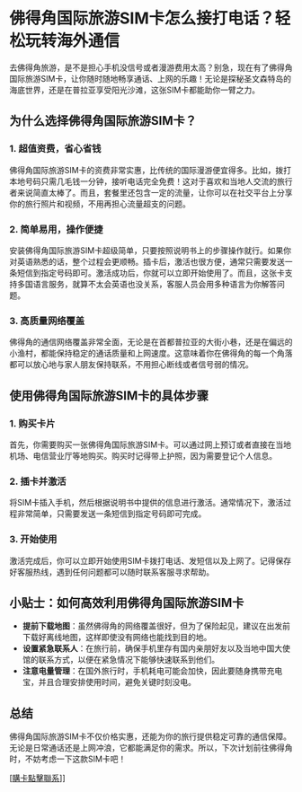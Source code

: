 # 佛得角国际旅游SIM卡怎么接打电话？轻松玩转海外通信

去佛得角旅游，是不是担心手机没信号或者漫游费用太高？别急，现在有了佛得角国际旅游SIM卡，让你随时随地畅享通话、上网的乐趣！无论是探秘圣文森特岛的海底世界，还是在普拉亚享受阳光沙滩，这张SIM卡都能助你一臂之力。

## 为什么选择佛得角国际旅游SIM卡？

### 1. 超值资费，省心省钱
佛得角国际旅游SIM卡的资费非常实惠，比传统的国际漫游便宜得多。比如，拨打本地号码只需几毛钱一分钟，接听电话完全免费！这对于喜欢和当地人交流的旅行者来说简直太棒了。而且，套餐里还包含一定的流量，让你可以在社交平台上分享你的旅行照片和视频，不用再担心流量超支的问题。

### 2. 简单易用，操作便捷
安装佛得角国际旅游SIM卡超级简单，只要按照说明书上的步骤操作就行。如果你对英语熟悉的话，整个过程会更顺畅。插卡后，激活也很方便，通常只需要发送一条短信到指定号码即可。激活成功后，你就可以立即开始使用了。而且，这张卡支持多国语言服务，就算不太会英语也没关系，客服人员会用多种语言为你解答问题。

### 3. 高质量网络覆盖
佛得角的通信网络覆盖非常全面，无论是在首都普拉亚的大街小巷，还是在偏远的小渔村，都能保持稳定的通话质量和上网速度。这意味着你在佛得角的每一个角落都可以放心地与家人朋友保持联系，不用担心断线或者信号弱的情况。

## 使用佛得角国际旅游SIM卡的具体步骤

### 1. 购买卡片
首先，你需要购买一张佛得角国际旅游SIM卡。可以通过网上预订或者直接在当地机场、电信营业厅等地购买。购买时记得带上护照，因为需要登记个人信息。

### 2. 插卡并激活
将SIM卡插入手机，然后根据说明书中提供的信息进行激活。通常情况下，激活过程非常简单，只需要发送一条短信到指定号码即可完成。

### 3. 开始使用
激活完成后，你可以立即开始使用SIM卡拨打电话、发短信以及上网了。记得保存好客服热线，遇到任何问题都可以随时联系客服寻求帮助。

## 小贴士：如何高效利用佛得角国际旅游SIM卡

- **提前下载地图**：虽然佛得角的网络覆盖很好，但为了保险起见，建议在出发前下载好离线地图，这样即使没有网络也能找到目的地。
- **设置紧急联系人**：在旅行前，确保手机里存有国内亲朋好友以及当地中国大使馆的联系方式，以便在紧急情况下能够快速联系到他们。
- **注意电量管理**：在国外旅行时，手机耗电可能会加快，因此要随身携带充电宝，并且合理安排使用时间，避免关键时刻没电。

## 总结

佛得角国际旅游SIM卡不仅价格实惠，还能为你的旅行提供稳定可靠的通信保障。无论是日常通话还是上网冲浪，它都能满足你的需求。所以，下次计划前往佛得角时，不妨考虑一下这款SIM卡吧！

[[購卡點擊聯系](https://t.me/s/esim1088)]]